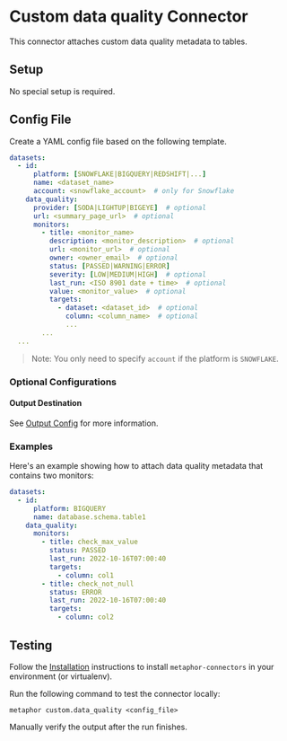# Custom data quality Connector

This connector attaches custom data quality metadata to tables.

## Setup

No special setup is required.

## Config File

Create a YAML config file based on the following template.

```yaml
datasets:
  - id:
      platform: [SNOWFLAKE|BIGQUERY|REDSHIFT|...]
      name: <dataset_name>
      account: <snowflake_account>  # only for Snowflake
    data_quality:
      provider: [SODA|LIGHTUP|BIGEYE]  # optional
      url: <summary_page_url>  # optional
      monitors:
        - title: <monitor_name>
          description: <monitor_description>  # optional
          url: <monitor_url>  # optional
          owner: <owner_email>  # optional
          status: [PASSED|WARNING|ERROR]
          severity: [LOW|MEDIUM|HIGH]  # optional
          last_run: <ISO 8901 date + time>  # optional
          value: <monitor_value>  # optional
          targets:
            - dataset: <dataset_id>  # optional
              column: <column_name>  # optional
              ...
        ...
  ...
```

> Note: You only need to specify `account` if the platform is `SNOWFLAKE`.

### Optional Configurations

#### Output Destination

See [Output Config](../common/docs/output.md) for more information.

### Examples

Here's an example showing how to attach data quality metadata that contains two monitors:

```yaml
datasets:
  - id:
      platform: BIGQUERY
      name: database.schema.table1
    data_quality:
      monitors:
        - title: check_max_value
          status: PASSED
          last_run: 2022-10-16T07:00:40
          targets:
            - column: col1 
        - title: check_not_null
          status: ERROR
          last_run: 2022-10-16T07:00:40
          targets:
            - column: col2
```

## Testing

Follow the [Installation](../../README.md) instructions to install `metaphor-connectors` in your environment (or virtualenv).

Run the following command to test the connector locally:

```shell
metaphor custom.data_quality <config_file>
```

Manually verify the output after the run finishes.
